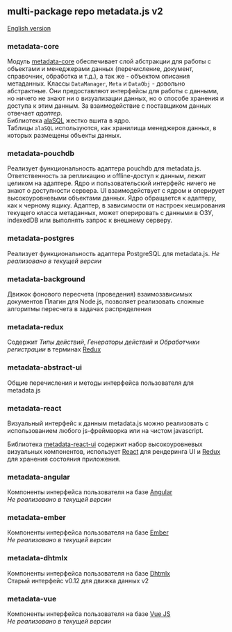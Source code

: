 ## multi-package repo metadata.js v2

[English version](README.en.md)

### metadata-core
Модуль [metadata-core](metadata-core) обеспечивает слой абстракции для работы с объектами и менеджерами данных (перечисление, документ, справочник, обработка и т.д.), а так же - объектом описания метаданных. Классы `DataManager`, `Meta` и `DataObj` - довольно абстрактные. Они предоставляют интерфейсы для работы с данными, но ничего не знают ни о визуализации данных, но о способе хранения и доступа к этим данным. За взаимодействие с поставщиком данных отвечает _адаптер_.  
Библиотека [alaSQL](https://github.com/agershun/alasql) жестко вшита в ядро.  
Таблицы `alaSQL` используются, как хранилища менеджеров данных, в которых размещены объекты данных.
 

### metadata-pouchdb
Реализует функциональность адаптера pouchdb для metadata.js.
Ответственность за репликацию и offline-доступ к данным, лежит целиком на адаптере. Ядро и пользовательский интерфейс ничего не знают о доступности сервера. UI взаимодействует с ядром и оперирует высокоуровневыми объектами данных. Ядро обращается к адаптеру, как к черному ящику. Адаптер, в зависимости от настроек кеширования текущего класса метаданных, может оперировать с данными в ОЗУ, indexedDB или выполнять запрос к внешнему серверу.

### metadata-postgres
Реализует функциональность адаптера PostgreSQL для metadata.js.
_Не реализовано в текущей версии_

### metadata-background
Движок фонового пересчета (проведения) взаимозависимых документов
Плагин для Node.js, позволяет реализовать сложные алгоритмы пересчета в задачах распределения

### metadata-redux
Содержит _Типы действий_, _Генераторы действий_ и _Обработчики регистрации_ в терминах [Redux](https://github.com/reactjs/redux)

### metadata-abstract-ui
Общие перечисления и методы интерфейса пользователя для metadata.js

### metadata-react
Визуальный интерфейс к данным metadata.js можно реализовать с использованием любого js-фреймворка или на чистом javascript.

Библиотека [metadata-react-ui](metadata-react) содержит набор высокоуровневых визуальных компонентов, использует [React](https://github.com/facebook/react) для рендеринга UI и [Redux](https://github.com/reactjs/redux) для хранения состояния приложения.

### metadata-angular
Компоненты интерфейса пользователя на базе [Angular](https://angularjs.org/)  
_Не реализовано в текущей версии_

### metadata-ember
Компоненты интерфейса пользователя на базе [Ember](https://emberjs.com/)  
_Не реализовано в текущей версии_

### metadata-dhtmlx
Компоненты интерфейса пользователя на базе [Dhtmlx](https://dhtmlx.com/)  
Старый интерфейс v0.12 для движка данных v2

### metadata-vue
Компоненты интерфейса пользователя на базе [Vue JS](https://vuejs.org/)  
_Не реализовано в текущей версии_
